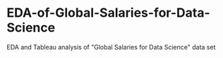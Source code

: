 # EDA-of-Global-Salaries-for-Data-Science
EDA and Tableau analysis of "Global Salaries for Data Science" data set
